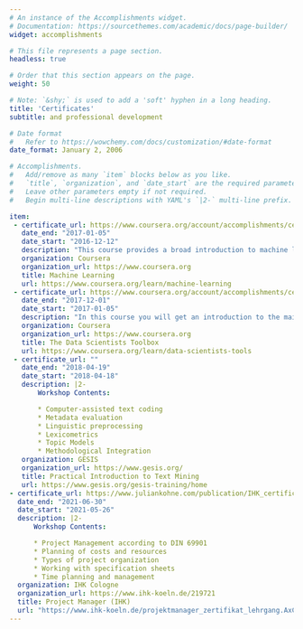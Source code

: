 ```yaml
---
# An instance of the Accomplishments widget.
# Documentation: https://sourcethemes.com/academic/docs/page-builder/
widget: accomplishments

# This file represents a page section.
headless: true

# Order that this section appears on the page.
weight: 50

# Note: `&shy;` is used to add a 'soft' hyphen in a long heading.
title: 'Certificates'
subtitle: and professional development

# Date format
#   Refer to https://wowchemy.com/docs/customization/#date-format
date_format: January 2, 2006

# Accomplishments.
#   Add/remove as many `item` blocks below as you like.
#   `title`, `organization`, and `date_start` are the required parameters.
#   Leave other parameters empty if not required.
#   Begin multi-line descriptions with YAML's `|2-` multi-line prefix.

item:
 - certificate_url: https://www.coursera.org/account/accomplishments/certificate/XHFF9VRK6RJ7
   date_end: "2017-01-05"
   date_start: "2016-12-12"
   description: "This course provides a broad introduction to machine learning, datamining, and statistical pattern recognition.       Topics include: (i) Supervised learning (parametric/non-parametric algorithms, support vector machines, kernels, neural            networks). (ii) Unsupervised learning (clustering, dimensionality reduction, recommender systems, deep learning). (iii) Best       practices in machine learning (bias/variance theory; innovation process in machine learning and AI). The course will also          draw from numerous case studies and applications, so that you'll also learn how to apply learning algorithms to building           smart robots (perception, control), text understanding (web search, anti-spam), computer vision, medical informatics, audio,       database mining, and other areas."
   organization: Coursera
   organization_url: https://www.coursera.org
   title: Machine Learning
   url: https://www.coursera.org/learn/machine-learning
 - certificate_url: https://www.coursera.org/account/accomplishments/certificate/9G9WWMS84QYA
   date_end: "2017-12-01"
   date_start: "2017-01-05"
   description: "In this course you will get an introduction to the main tools and ideas in the data scientist's toolbox. The          course gives an overview of the data, questions, and tools that data analysts and data scientists work with. There are two         components to this course. The first is a conceptual introduction to the ideas behind turning data into actionable                 knowledge. The second is a practical introduction to the tools that will be used in the program like version control,              markdown, git, GitHub, R, and RStudio."
   organization: Coursera
   organization_url: https://www.coursera.org
   title: The Data Scientists Toolbox
   url: https://www.coursera.org/learn/data-scientists-tools
 - certificate_url: ""
   date_end: "2018-04-19"
   date_start: "2018-04-18"
   description: |2-
       Workshop Contents:

       * Computer-assisted text coding
       * Metadata evaluation
       * Linguistic preprocessing
       * Lexicometrics
       * Topic Models
       * Methodological Integration
   organization: GESIS
   organization_url: https://www.gesis.org/
   title: Practical Introduction to Text Mining
   url: https://www.gesis.org/gesis-training/home
- certificate_url: https://www.juliankohne.com/publication/IHK_certificate/IHK_certificate.pdf
  date_end: "2021-06-30"
  date_start: "2021-05-26"
  description: |2-
      Workshop Contents:

      * Project Management according to DIN 69901
      * Planning of costs and resources
      * Types of project organization
      * Working with specification sheets
      * Time planning and management
  organization: IHK Cologne
  organization_url: https://www.ihk-koeln.de/219721
  title: Project Manager (IHK)
  url: "https://www.ihk-koeln.de/projektmanager_zertifikat_lehrgang.AxCMS"
---
```

